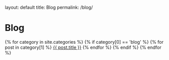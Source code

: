 layout: default
title: Blog
permalink: /blog/

# Blog

{% for category in site.categories %}
{% if category[0] == 'blog' %}
{% for post in category[1] %}
<a href="{{ post.url }}">{{ post.title }}</a>
{% endfor %}
{% endif %}
{% endfor %}

